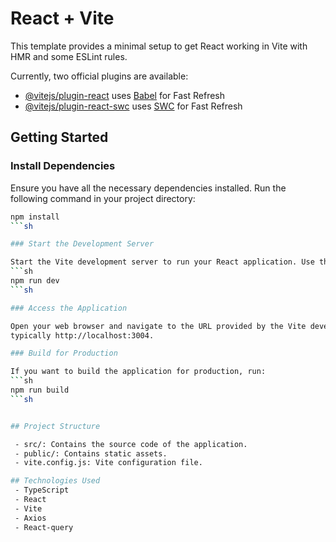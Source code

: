 # React + Vite

This template provides a minimal setup to get React working in Vite with HMR and some ESLint rules.

Currently, two official plugins are available:

- [@vitejs/plugin-react](https://github.com/vitejs/vite-plugin-react/blob/main/packages/plugin-react/README.md) uses [Babel](https://babeljs.io/) for Fast Refresh
- [@vitejs/plugin-react-swc](https://github.com/vitejs/vite-plugin-react-swc) uses [SWC](https://swc.rs/) for Fast Refresh

## Getting Started

### Install Dependencies

Ensure you have all the necessary dependencies installed. Run the following command in your project directory:

```sh
npm install
```sh

### Start the Development Server

Start the Vite development server to run your React application. Use the following command:
```sh
npm run dev
```sh

### Access the Application

Open your web browser and navigate to the URL provided by the Vite development server,
typically http://localhost:3004. 

### Build for Production

If you want to build the application for production, run:
```sh
npm run build
```sh


## Project Structure

 - src/: Contains the source code of the application.
 - public/: Contains static assets.
 - vite.config.js: Vite configuration file.

## Technologies Used
 - TypeScript
 - React
 - Vite
 - Axios
 - React-query
